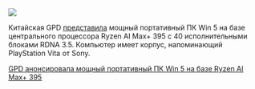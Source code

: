 <!--2025-07-29 12:44:39-->
<div class="yb">
  <div class="rss habr"><img src="https://habrastorage.org/webt/fx/wr/gx/fxwrgxvgfwfm1cpohhvdjuwgt2u.jpeg" /><p>Китайская GPD <a href="https://www.theverge.com/news/714294/gpd-win-5-strix-halo-specs-revealed" rel="noopener noreferrer nofollow">представила</a> мощный портативный ПК Win 5 на базе центрального процессора Ryzen AI Max+ 395 с 40 исполнительными блоками RDNA 3.5. Компьютер имеет корпус, напоминающий PlayStation Vita от Sony.</p> <a... <p class="titl"><a href="https://habr.com/ru/news/932102/?utm_source=habrahabr&utm_medium=rss&utm_campaign=932102">GPD анонсировала мощный портативный ПК Win 5 на базе Ryzen AI Max+ 395</a></p></div>
</div>
